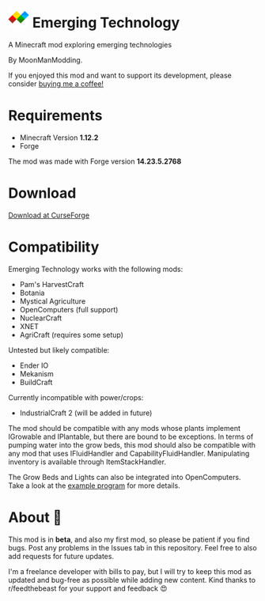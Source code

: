 # <img src="images/Logo.png" alt="Emerging Technology" height="42" width="42"> Emerging Technology
<p>A Minecraft mod exploring emerging technologies</p>

By MoonManModding.

If you enjoyed this mod and want to support its development, please consider <a href="https://www.buymeacoffee.com/6KXahpF">buying me a coffee!</a>

# Requirements
- Minecraft Version <b>1.12.2</b>
- Forge

The mod was made with Forge version <b>14.23.5.2768</b>

# Download
<a href="https://www.curseforge.com/minecraft/mc-mods/emerging-technology-hydroponics">Download at CurseForge</a>

# Compatibility
Emerging Technology works with the following mods:

- Pam's HarvestCraft
- Botania
- Mystical Agriculture
- OpenComputers (full support)
- NuclearCraft
- XNET
- AgriCraft (requires some setup)

Untested but likely compatible:
- Ender IO
- Mekanism
- BuildCraft

Currently incompatible with power/crops:
- IndustrialCraft 2 (will be added in future)

The mod should be compatible with any mods whose plants implement IGrowable and IPlantable, but there are bound to be exceptions. In terms of pumping water into the grow beds, this mod should also be compatible with any mod that uses IFluidHandler and CapabilityFluidHandler. Manipulating inventory is available through ItemStackHandler. 

The Grow Beds and Lights can also be integrated into OpenComputers. Take a look at the <a href="https://github.com/MoonManModding/EmergingTechnology/blob/master/open-computers-example.lua">example program</a> for more details. 

# About 🔬

This mod is in <b>beta</b>, and also my first mod, so please be patient if you find bugs. Post any problems in the Issues tab in this repository. Feel free to also add requests for future updates.

I'm a freelance developer with bills to pay, but I will try to keep this mod as updated and bug-free as possible while adding new content. Kind thanks to r/feedthebeast for your support and feedback 😍


